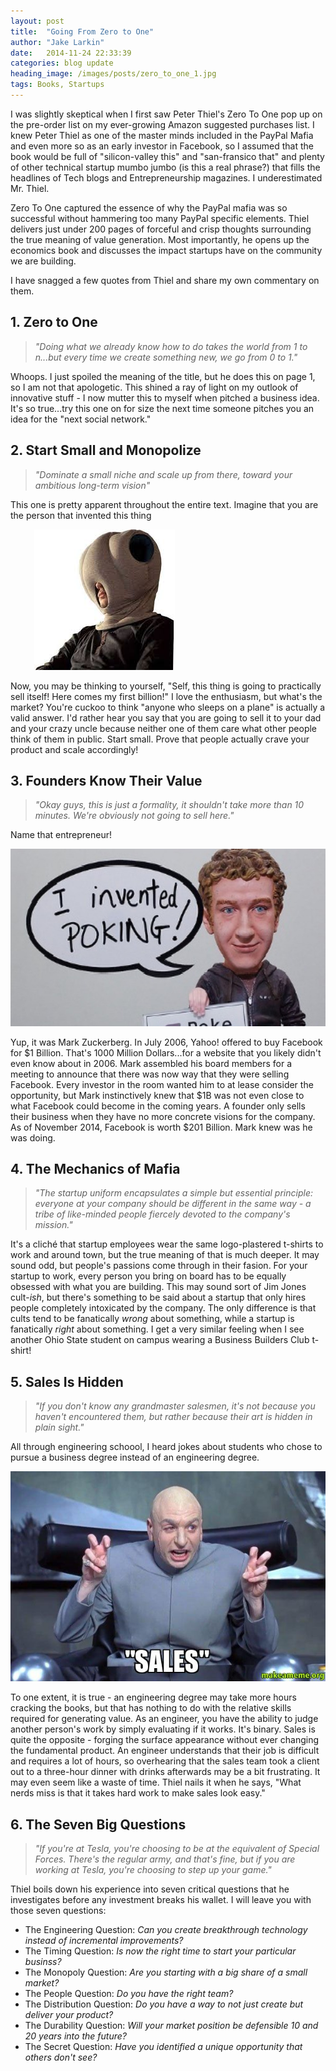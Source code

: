 ```yaml
---
layout: post
title:  "Going From Zero to One"
author: "Jake Larkin"
date:   2014-11-24 22:33:39
categories: blog update
heading_image: /images/posts/zero_to_one_1.jpg
tags: Books, Startups
---
```

I was slightly skeptical when I first saw Peter Thiel's Zero To One pop up on the pre-order list on my ever-growing Amazon suggested purchases list. I knew Peter Thiel as one of the master minds included in the PayPal Mafia and even more so as an early investor in Facebook, so I assumed that the book would be full of "silicon-valley this" and "san-fransico that" and plenty of other technical startup mumbo jumbo (is this a real phrase?) that fills the headlines of Tech blogs and Entrepreneurship magazines. I underestimated Mr. Thiel.  

Zero To One captured the essence of why the PayPal mafia was so successful without hammering too many PayPal specific elements. Thiel delivers just under 200 pages of forceful and crisp thoughts surrounding the true meaning of value generation. Most importantly, he opens up the economics book and discusses the impact startups have on the community we are building.  

I have snagged a few quotes from Thiel and share my own commentary on them. 

## 1. Zero to One
> _"Doing what we already know how to do takes the world from 1 to n...but every time we create something new, we go from 0 to 1."_

Whoops. I just spoiled the meaning of the title, but he does this on page 1, so I am not that apologetic. This shined a ray of light on my outlook of innovative stuff - I now mutter this to myself when pitched a business idea. It's so true...try this one on for size the next time someone pitches you an idea for the "next social network."

## 2. Start Small and Monopolize
> _"Dominate a small niche and scale up from there, toward your ambitious long-term vision"_  

This one is pretty apparent throughout the entire text. Imagine that you are the person that invented this thing  

<div style="text-align:center; max-width: 300px"><img src="/images/posts/pillow_head.jpg"></div>

Now, you may be thinking to yourself, "Self, this thing is going to practically sell itself! Here comes my first billion!" I love the enthusiasm, but what's the market? You're cuckoo to think "anyone who sleeps on a plane" is actually a valid answer. I'd rather hear you say that you are going to sell it to your dad and your crazy uncle because neither one of them care what other people think of them in public. Start small. Prove that people actually crave your product and scale accordingly!

## 3. Founders Know Their Value
> _"Okay guys, this is just a formality, it shouldn't take more than 10 minutes. We're obviously not going to sell here."_

Name that entrepreneur! 

<div style="text-align:center; max-width: 600px"><img src="/images/posts/mark.jpg"></div>

Yup, it was Mark Zuckerberg. In July 2006, Yahoo! offered to buy Facebook for $1 Billion. That's 1000 Million Dollars...for a website that you likely didn't even know about in 2006. Mark assembled his board members for a meeting to announce that there was now way that they were selling Facebook. Every investor in the room wanted him to at lease consider the opportunity, but Mark instinctively knew that $1B was not even close to what Facebook could become in the coming years. A founder only sells their business when they have no more concrete visions for the company. As of November 2014, Facebook is worth $201 Billion. Mark knew was he was doing.

## 4. The Mechanics of Mafia
>_"The startup uniform encapsulates a simple but essential principle: everyone at your company should be different in the same way - a tribe of like-minded people fiercely devoted to the company's mission."_

It's a cliché that startup employees wear the same logo-plastered t-shirts to work and around town, but the true meaning of that is much deeper. It may sound odd, but people's passions come through in their fasion. For your startup to work, every person you bring on board has to be equally obsessed with what you are building. This may sound sort of Jim Jones cult-_ish_, but there's something to be said about a startup that only hires people completely intoxicated by the company. The only difference is that cults tend to be fanatically _wrong_ about something, while a startup is fanatically _right_ about something. I get a very similar feeling when I see another Ohio State student on campus wearing a Business Builders Club t-shirt!

## 5. Sales Is Hidden
> _"If you don't know any grandmaster salesmen, it's not because you haven't encountered them, but rather because their art is hidden in plain sight."_

All through engineering schoool, I heard jokes about students who chose to pursue a business degree instead of an engineering degree. 

<div style="text-align:center; max-width: 600px"><img src="/images/posts/sales.jpg"></div>

To one extent, it is true - an engineering degree may take more hours cracking the books, but that has nothing to do with the relative skills required for generating value. As an engineer, you have the ability to judge another person's work by simply evaluating if it works. It's binary. Sales is quite the opposite - forging the surface appearance without ever changing the fundamental product. An engineer understands that their job is difficult and requires a lot of hours, so overhearing that the sales team took a client out to a three-hour dinner with drinks afterwards may be a bit frustrating. It may even seem like a waste of time. Thiel nails it when he says, "What nerds miss is that it takes hard work to make sales look easy."

## 6. The Seven Big Questions
>  _"If you're at Tesla, you're choosing to be at the equivalent of Special Forces. There's the regular army, and that's fine, but if you are working at Tesla, you're choosing to step up your game."_

Thiel boils down his experience into seven critical questions that he investigates before any investment breaks his wallet. I will leave you with those seven questions:

* The Engineering Question: _Can you create breakthrough technology instead of incremental improvements?_
* The Timing Question: _Is now the right time to start your particular businss?_
* The Monopoly Question: _Are you starting with a big share of a small market?_
* The People Question: _Do you have the right team?_
* The Distribution Question: _Do you have a way to not just create but deliver your product?_
* The Durability Question: _Will your market position be defensible 10 and 20 years into the future?_
* The Secret Question: _Have you identified a unique opportunity that others don't see?_